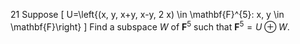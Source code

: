 21 Suppose
\[
U=\left\{(x, y, x+y, x-y, 2 x) \in \mathbf{F}^{5}: x, y \in \mathbf{F}\right\}
\]
Find a subspace $W$ of $\mathbf{F}^{5}$ such that $\mathbf{F}^{5}=U \oplus W$.
